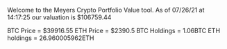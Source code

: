 Welcome to the Meyers Crypto Portfolio Value tool. 
As of 07/26/21 at 14:17:25 our valuation is $106759.44 

BTC Price = $39916.55
 ETH Price = $2390.5
BTC Holdings = 1.06BTC
 ETH holdings = 26.960005962ETH 
